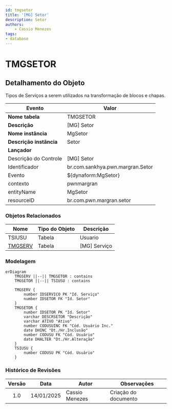 ```yaml
---
id: tmgsetor
title: '[MG] Setor'
description: Setor
authors:
    - Cassio Menezes
tags: 
- database
---
```

# TMGSETOR

## Detalhamento do Objeto

Tipos de Serviços a serem utilizados na transformação de blocos e chapas.

| Evento | Valor |
|--|--|
| **Nome tabela** | TMGSETOR |
| **Descrição** | [MG] Setor |
| **Nome instância** | MgSetor |
| **Descrição instância** | Setor |
| **Lançador** |
| Descrição do Controle | [MG] Setor |
| Identificador | br.com.sankhya.pwn.margran.Setor |
| Evento | ${dynaform:MgSetor} |
| contexto | pwnmargran |
| entityName | MgSetor |
| resourceID | br.com.pwn.margran.setor |

### Objetos Relacionados

| Nome | Tipo do Objeto | Descrição |
|--|--|--|
| TSIUSU | Tabela | Usuario |
| [TMGSERV](TMGSERV.md) | Tabela | [MG] Serviço |

### Modelagem

```mermaid
erDiagram
    TMGSERV ||--|| TMGSETOR : contains
    TMGSETOR ||--|| TSIUSU : contains

	TMGSERV {
		number IDSERVICO PK "Id. Serviço"
        number IDSETOR FK "Id. Setor"
 	}
	TMGSETOR {
		number IDSETOR PK "Id. Setor"
        varchar DESCRSETOR "Descrição"
        varchar ATIVO "Ativo"
        number CODUSUINC FK "Cód. Usuário Inc."
        date DHINC "Dt./Hr.Inclusão"
        number CODUSU FK "Cód. Usuário"
        date DHALTER "Dt./Hr.Alteração"
	}
    TSIUSU {
        number CODUSU PK "Cód. Usuário"
    }
```

### Histórico de Revisões

| Versão | Data | Autor | Observações |
|:--:|:--:|--|--|
| 1.0 | 14/01/2025 | Cassio Menezes | Criação do documento |
